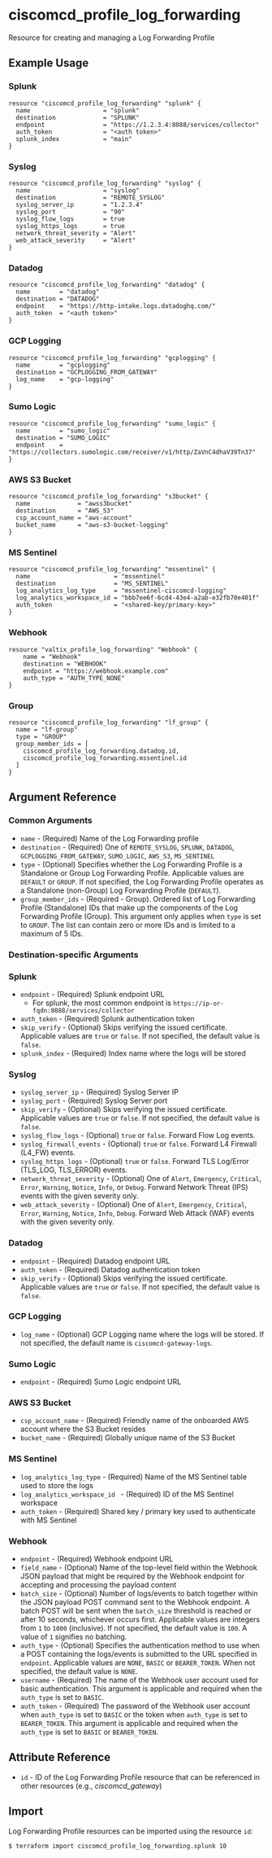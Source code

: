 # ciscomcd_profile_log_forwarding
Resource for creating and managing a Log Forwarding Profile

## Example Usage

### Splunk
```hcl
resource "ciscomcd_profile_log_forwarding" "splunk" {
  name                    = "splunk"
  destination             = "SPLUNK"
  endpoint                = "https://1.2.3.4:8088/services/collector"
  auth_token              = "<auth token>"
  splunk_index            = "main"
}
```

### Syslog
```hcl
resource "ciscomcd_profile_log_forwarding" "syslog" {
  name                    = "syslog"
  destination             = "REMOTE_SYSLOG"
  syslog_server_ip        = "1.2.3.4"
  syslog_port             = "90"
  syslog_flow_logs        = true
  syslog_https_logs       = true
  network_threat_severity = "Alert"
  web_attack_severity     = "Alert"
}
```

### Datadog
```hcl
resource "ciscomcd_profile_log_forwarding" "datadog" {
  name        = "datadog"
  destination = "DATADOG"
  endpoint    = "https://http-intake.logs.datadoghq.com/"
  auth_token  = "<auth token>"
}
```

### GCP Logging
```hcl
resource "ciscomcd_profile_log_forwarding" "gcplogging" {
  name        = "gcplogging"
  destination = "GCPLOGGING_FROM_GATEWAY"
  log_name    = "gcp-logging"
}
```

### Sumo Logic
```hcl
resource "ciscomcd_profile_log_forwarding" "sumo_logic" {
  name        = "sumo_logic"
  destination = "SUMO_LOGIC"
  endpoint    = "https://collectors.sumologic.com/receiver/v1/http/ZaVnC4dhaV39Tn37"
}
```

### AWS S3 Bucket
```hcl
resource "ciscomcd_profile_log_forwarding" "s3bucket" {
  name             = "awss3bucket"
  destination      = "AWS_S3"
  csp_account_name = "aws-account"
  bucket_name      = "aws-s3-bucket-logging"
}
```

### MS Sentinel
```hcl
resource "ciscomcd_profile_log_forwarding" "mssentinel" {
  name                       = "mssentinel"
  destination                = "MS_SENTINEL"
  log_analytics_log_type     = "mssentinel-ciscomcd-logging"
  log_analytics_workspace_id = "bbb7ee6f-6cd4-43e4-a2ab-e32fb70e401f"
  auth_token                 = "<shared-key/primary-key>"
}
```

### Webhook
```hcl
resource "valtix_profile_log_forwarding" "Webhook" {
	name = "Webhook"
	destination = "WEBHOOK"
	endpoint = "https://webhook.example.com"
	auth_type = "AUTH_TYPE_NONE"
}
```

### Group
```hcl
resource "ciscomcd_profile_log_forwarding" "lf_group" {
  name = "lf-group"
  type = "GROUP"
  group_member_ids = [
    ciscomcd_profile_log_forwarding.datadog.id,
    ciscomcd_profile_log_forwarding.mssentinel.id
  ]
}
```

## Argument Reference

### Common Arguments
* `name` - (Required) Name of the Log Forwarding profile
* `destination` - (Required) One of `REMOTE_SYSLOG`, `SPLUNK`, `DATADOG`, `GCPLOGGING_FROM_GATEWAY`, `SUMO_LOGIC`, `AWS_S3`, `MS_SENTINEL`
* `type` - (Optional) Specifies whether the Log Forwarding Profile is a Standalone or Group Log Forwarding Profile.  Applicable values are `DEFAULT` or `GROUP`.  If not specified, the Log Forwarding Profile operates as a Standalone (non-Group) Log Forwarding Profile (`DEFAULT`).
* `group_member_ids` - (Required - Group). Ordered list of Log Forwarding Profile (Standalone) IDs that make up the components of the Log Forwarding Profile (Group).  This argument only applies when `type` is set to `GROUP`.  The list can contain zero or more IDs and is limited to a maximum of 5 IDs.

### Destination-specific Arguments

### Splunk
* `endpoint` - (Required) Splunk endpoint URL
    * For splunk, the most common endpoint is `https://ip-or-fqdn:8088/services/collector`
* `auth_token` - (Required) Splunk authentication token
* `skip_verify` - (Optional) Skips verifying the issued certificate. Applicable values are `true` or `false`.  If not specified, the default value is `false`.
* `splunk_index` - (Required) Index name where the logs will be stored

### Syslog
* `syslog_server_ip` - (Required) Syslog Server IP
* `syslog_port` - (Required) Syslog Server port
* `skip_verify` - (Optional) Skips verifying the issued certificate. Applicable values are `true` or `false`.  If not specified, the default value is `false`.
* `syslog_flow_logs` - (Optional) `true` or `false`. Forward Flow Log events.
* `syslog_firewall_events` - (Optional) `true` or `false`. Forward L4 Firewall (L4_FW) events.
* `syslog_https_logs` - (Optional) `true` or `false`. Forward TLS Log/Error (TLS_LOG, TLS_ERROR) events.
* `network_threat_severity` - (Optional) One of `Alert`, `Emergency`, `Critical`, `Error`, `Warning`, `Notice`, `Info`, or `Debug`. Forward Network Threat (IPS) events with the given severity only.
* `web_attack_severity` - (Optional) One of `Alert`, `Emergency`, `Critical`, `Error`, `Warning`, `Notice`, `Info`, `Debug`. Forward Web Attack (WAF) events with the given severity only.

### Datadog
* `endpoint` - (Required) Datadog endpoint URL
* `auth_token` - (Required) Datadog authentication token
* `skip_verify` - (Optional) Skips verifying the issued certificate. Applicable values are `true` or `false`.  If not specified, the default value is `false`.

### GCP Logging
* `log_name` - (Optional) GCP Logging name where the logs will be stored. If not specified, the default name is `ciscomcd-gateway-logs`.

### Sumo Logic
* `endpoint` - (Required) Sumo Logic endpoint URL

### AWS S3 Bucket
* `csp_account_name` - (Required) Friendly name of the onboarded AWS account where the S3 Bucket resides
* `bucket_name` - (Required) Globally unique name of the S3 Bucket

### MS Sentinel
* `log_analytics_log_type` - (Required) Name of the MS Sentinel table used to store the logs 
* `log_analytics_workspace_id ` - (Required) ID of the MS Sentinel workspace
* `auth_token` - (Required) Shared key / primary key used to authenticate with MS Sentinel

### Webhook
* `endpoint` - (Required) Webhook endpoint URL
* `field_name` - (Optional) Name of the top-level field within the Webhook JSON payload that might be required by the Webhook endpoint for accepting and processing the payload content
* `batch_size` - (Optional) Number of logs/events to batch together within the JSON payload POST command sent to the Webhook endpoint.  A batch POST will be sent when the `batch_size` threshold is reached or after 10 seconds, whichever occurs first. Applicable values are integers from `1` to `1000` (inclusive).  If not specified, the default value is `100`.  A value of `1` signifies no batching.
* `auth_type` - (Optional) Specifies the authentication method to use when a POST containing the logs/events is submitted to the URL specified in `endpoint`.  Applicable values are `NONE`, `BASIC` or `BEARER_TOKEN`.  When not specified, the default value is `NONE`.
* `username` - (Required) The name of the Webhook user account used for basic authentication. This argument is applicable and required when the `auth_type` is set to `BASIC`. 
* `auth_token` - (Required) The password of the Webhook user account when `auth_type` is set to `BASIC` or the token when `auth_type` is set to `BEARER_TOKEN`. This argument is applicable and required when the `auth_type` is set to `BASIC` or `BEARER_TOKEN`.

## Attribute Reference
* `id` - ID of the Log Forwarding Profile resource that can be referenced in other resources (e.g., *ciscomcd_gateway*)

## Import
Log Forwarding Profile resources can be imported using the resource `id`:

```hcl
$ terraform import ciscomcd_profile_log_forwarding.splunk 10
```